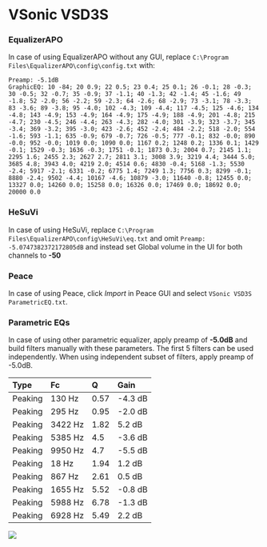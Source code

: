 # VSonic VSD3S

### EqualizerAPO
In case of using EqualizerAPO without any GUI, replace `C:\Program Files\EqualizerAPO\config\config.txt`
with:
```
Preamp: -5.1dB
GraphicEQ: 10 -84; 20 0.9; 22 0.5; 23 0.4; 25 0.1; 26 -0.1; 28 -0.3; 30 -0.5; 32 -0.7; 35 -0.9; 37 -1.1; 40 -1.3; 42 -1.4; 45 -1.6; 49 -1.8; 52 -2.0; 56 -2.2; 59 -2.3; 64 -2.6; 68 -2.9; 73 -3.1; 78 -3.3; 83 -3.6; 89 -3.8; 95 -4.0; 102 -4.3; 109 -4.4; 117 -4.5; 125 -4.6; 134 -4.8; 143 -4.9; 153 -4.9; 164 -4.9; 175 -4.9; 188 -4.9; 201 -4.8; 215 -4.7; 230 -4.5; 246 -4.4; 263 -4.3; 282 -4.0; 301 -3.9; 323 -3.7; 345 -3.4; 369 -3.2; 395 -3.0; 423 -2.6; 452 -2.4; 484 -2.2; 518 -2.0; 554 -1.6; 593 -1.1; 635 -0.9; 679 -0.7; 726 -0.5; 777 -0.1; 832 -0.0; 890 -0.0; 952 -0.0; 1019 0.0; 1090 0.0; 1167 0.2; 1248 0.2; 1336 0.1; 1429 -0.1; 1529 -0.3; 1636 -0.3; 1751 -0.1; 1873 0.3; 2004 0.7; 2145 1.1; 2295 1.6; 2455 2.3; 2627 2.7; 2811 3.1; 3008 3.9; 3219 4.4; 3444 5.0; 3685 4.8; 3943 4.0; 4219 2.0; 4514 0.6; 4830 -0.4; 5168 -1.3; 5530 -2.4; 5917 -2.1; 6331 -0.2; 6775 1.4; 7249 1.3; 7756 0.3; 8299 -0.1; 8880 -2.4; 9502 -4.4; 10167 -4.6; 10879 -3.0; 11640 -0.8; 12455 0.0; 13327 0.0; 14260 0.0; 15258 0.0; 16326 0.0; 17469 0.0; 18692 0.0; 20000 0.0
```

### HeSuVi
In case of using HeSuVi, replace `C:\Program Files\EqualizerAPO\config\HeSuVi\eq.txt` and omit `Preamp:
-5.0747382372172805dB` and instead set Global volume in the UI for both channels to **-50**

### Peace
In case of using Peace, click *Import* in Peace GUI and select `VSonic VSD3S ParametricEQ.txt`.

### Parametric EQs
In case of using other parametric equalizer, apply preamp of **-5.0dB** and build filters manually
with these parameters. The first 5 filters can be used independently.
When using independent subset of filters, apply preamp of -5.0dB.

| Type    | Fc      |    Q | Gain    |
|:--------|:--------|:-----|:--------|
| Peaking | 130 Hz  | 0.57 | -4.3 dB |
| Peaking | 295 Hz  | 0.95 | -2.0 dB |
| Peaking | 3422 Hz | 1.82 | 5.2 dB  |
| Peaking | 5385 Hz | 4.5  | -3.6 dB |
| Peaking | 9950 Hz | 4.7  | -5.5 dB |
| Peaking | 18 Hz   | 1.94 | 1.2 dB  |
| Peaking | 867 Hz  | 2.61 | 0.5 dB  |
| Peaking | 1655 Hz | 5.52 | -0.8 dB |
| Peaking | 5988 Hz | 6.78 | -1.3 dB |
| Peaking | 6928 Hz | 5.49 | 2.2 dB  |

![](https://raw.githubusercontent.com/jaakkopasanen/AutoEq/master/results/innerfidelity/sbaf-serious/VSonic%20VSD3S/VSonic%20VSD3S.png)